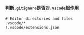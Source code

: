 #### 判断`.gitignore`是否对`.vscode`起作用

```.gitignore
# Editor directories and files
.vscode/*
!.vscode/extensions.json
```



